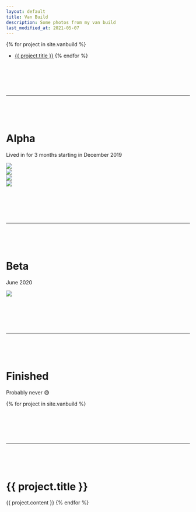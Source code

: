 ```yaml
---
layout: default
title: Van Build
description: Some photos from my van build
last_modified_at: 2021-05-07
---
```


{% for project in site.vanbuild %}
  - <a href="#{{ project.title }}">{{ project.title }}</a>
{% endfor %}

<hr style="margin: 100px 0;">

# Alpha
Lived in for 3 months starting in December 2019
<div class="row">
  <div class="col">
    <img src="/public/vanbuild/alpha.0.jpg" />
  </div>
  <div class="col">
    <img src="/public/vanbuild/alpha.1.jpg" />
  </div>
  <div class="col">
    <img src="/public/vanbuild/alpha.2.jpg" />
  </div>
  <div class="col">
    <img src="/public/vanbuild/alpha.3.jpg" />
  </div>
</div>

<hr style="margin: 100px 0;">

# Beta
June 2020
<div class="row">
  <div class="col">
    <img src="/public/vanbuild/beta.0.jpg" />
  </div>
</div>

<hr style="margin: 100px 0;">

# Finished
Probably never 😅


{% for project in site.vanbuild %}
  <hr style="margin: 100px 0;">
  <h1 id="{{ project.title }}">{{ project.title }}</h1>
  {{ project.content }}
{% endfor %}
